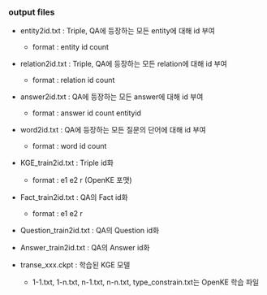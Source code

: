 ### output files

- entity2id.txt : Triple, QA에 등장하는 모든 entity에 대해 id 부여
  - format : entity id count
- relation2id.txt : Triple, QA에 등장하는 모든 relation에 대해 id 부여
  - format : relation id count
- answer2id.txt : QA에 등장하는 모든 answer에 대해 id 부여
  - format : answer id count entityid
- word2id.txt : QA에 등장하는 모든 질문의 단어에 대해 id 부여
  - format : word id count
- KGE_train2id.txt : Triple id화
  - format : e1 e2 r (OpenKE 포맷)
- Fact_train2id.txt : QA의 Fact id화
  - format : e1 e2 r
- Question_train2id.txt : QA의 Question id화
- Answer_train2id.txt : QA의 Answer id화

- transe_xxx.ckpt : 학습된 KGE 모델
  - 1-1.txt, 1-n.txt, n-1.txt, n-n.txt, type_constrain.txt는 OpenKE 학습 파일
